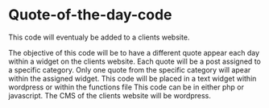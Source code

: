 # Quote-of-the-day-code

This code will eventualy be added to a clients website.

The objective of this code will be to have a different quote appear each day within a widget on the clients website.
Each quote will be a post assigned to a specific category.
Only one quote from the specific category will apear within the assigned widget.
This code will be placed in a text widget within wordpress or within the functions file
This code can be in either php or javascript.
The CMS of the clients website will be wordpress.
